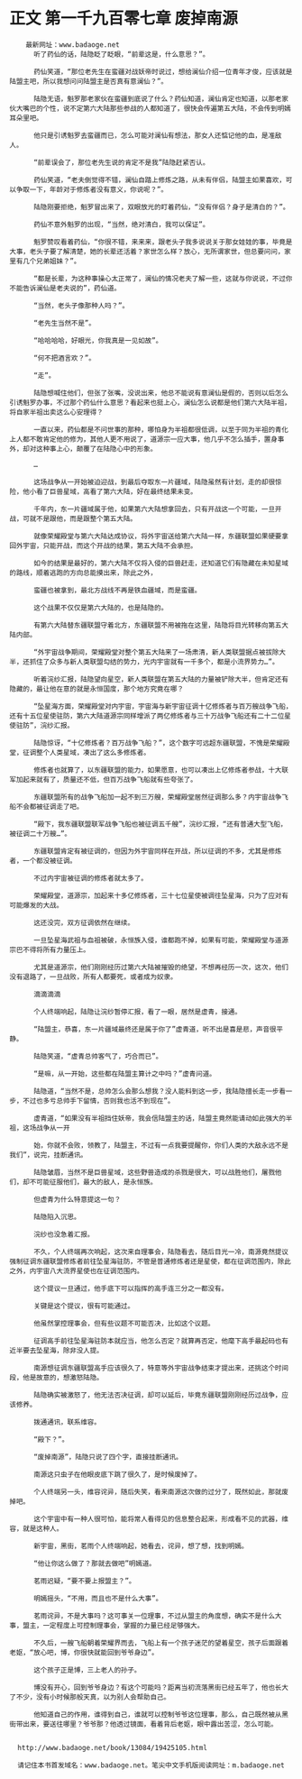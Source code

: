 # 正文 第一千九百零七章 废掉南源
        最新网址：www.badaoge.net
          听了药仙的话，陆隐眨了眨眼，“前辈这是，什么意思？”。
      
          药仙笑道，“那位老先生在蛮疆对战妖帝时说过，想给澜仙介绍一位青年才俊，应该就是陆盟主吧，所以我想问问陆盟主是否真有意澜仙？”。
      
          陆隐无语，魁罗那老家伙在蛮疆到底说了什么？药仙知道，澜仙肯定也知道，以那老家伙大嘴巴的个性，说不定第六大陆那些参战的人都知道了，很快会传遍第五大陆，不会传到明嫣耳朵里吧。
      
          他只是引诱魁罗去蛮疆而已，怎么可能对澜仙有想法，那女人还惦记他的血，是准敌人。
      
          “前辈误会了，那位老先生说的肯定不是我”陆隐赶紧否认。
      
          药仙笑道，“老夫倒觉得不错，澜仙自踏上修炼之路，从未有伴侣，陆盟主如果喜欢，可以争取一下，年龄对于修炼者没有意义，你说呢？”。
      
          陆隐刚要拒绝，魁罗冒出来了，双眼放光的盯着药仙，“没有伴侣？身子是清白的？”。
      
          药仙不意外魁罗的出现，“当然，绝对清白，我可以保证”。
      
          魁罗赞叹看着药仙，“你很不错，来来来，跟老头子我多说说关于那女娃娃的事，毕竟是大事，老头子要了解清楚，她的长辈还活着？家世怎么样？放心，无所谓家世，但总要问问，家里有几个兄弟姐妹？”。
      
          “都是长辈，为这种事操心太正常了，澜仙的情况老夫了解一些，这就与你说说，不过你不能告诉澜仙是老夫说的”，药仙道。
      
          “当然，老头子像那种人吗？”。
      
          “老先生当然不是”。
      
          “哈哈哈哈，好眼光，你我真是一见如故”。
      
          “何不把酒言欢？”。
      
          “走”。
      
          陆隐想喊住他们，但张了张嘴，没说出来，他总不能说有意澜仙是假的，否则以后怎么引诱魁罗办事，不过那个药仙什么意思？看起来也挺上心，澜仙怎么说都是他们第六大陆半祖，将自家半祖出卖这么心安理得？
      
          一直以来，药仙都是不问世事的那种，哪怕身为半祖都很低调，以至于同为半祖的青化上人都不敢肯定他的修为，其他人更不用说了，道源宗一应大事，他几乎不怎么插手，置身事外，却对这种事上心，颠覆了在陆隐心中的形象。
      
          …
      
          这场战争从一开始被迫迎战，到最后夺取东一片疆域，陆隐虽然有计划，走的却很惊险，他小看了巨兽星域，高看了第六大陆，好在最终结果未变。
      
          千年内，东一片疆域属于他，如果第六大陆想拿回去，只有开战这一个可能，一旦开战，可就不是跟他，而是跟整个第五大陆。
      
          就像荣耀殿堂与第六大陆达成协议，将外宇宙送给第六大陆一样，东疆联盟如果硬要拿回外宇宙，只能开战，而这个开战的结果，第五大陆不会承担。
      
          如今的结果是最好的，第六大陆不仅将入侵的巨兽赶走，还知道它们有隐藏在未知星域的路线，顺着逃跑的方向总能摸出来，除此之外，
      
          蛮疆也被拿到，最北方战线不再是铁血疆域，而是蛮疆。
      
          这个战果不仅仅是第六大陆的，也是陆隐的。
      
          有第六大陆替东疆联盟守着北方，东疆联盟不用被拖在这里，陆隐将目光转移向第五大陆内部。
      
          “外宇宙战争期间，荣耀殿堂对整个第五大陆来了一场肃清，新人类联盟据点被拔除大半，还抓住了众多与新人类联盟勾结的势力，光内宇宙就有一千多个，都是小流界势力…”。
      
          听着浣纱汇报，陆隐望向星空，新人类联盟在第五大陆的力量被铲除大半，但肯定还有隐藏的，最让他在意的就是永恒国度，那个地方究竟在哪？
      
          “坠星海方面，荣耀殿堂对内宇宙，宇宙海与新宇宙征调十亿修炼者与百万艘战争飞船，还有十五位星使驻防，第六大陆道源宗同样增派了两亿修炼者与三十万战争飞船还有二十二位星使驻防”，浣纱汇报。
      
          陆隐惊讶，“十亿修炼者？百万战争飞船？”，这个数字可远超东疆联盟，不愧是荣耀殿堂，征调整个人类星域，凑出了这么多修炼者。
      
          修炼者也就算了，以东疆联盟的能力，如果愿意，也可以凑出上亿修炼者参战，十大联军加起来就有了，质量还不低，但百万战争飞船就有些夸张了。
      
          东疆联盟所有的战争飞船加一起不到三万艘，荣耀殿堂居然征调那么多？内宇宙战争飞船不会都被征调走了吧。
      
          “殿下，我东疆联盟联军战争飞船也被征调五千艘”，浣纱汇报，“还有普通大型飞船，被征调二十万艘…”。
      
          东疆联盟肯定有被征调的，但因为外宇宙同样在开战，所以征调的不多，尤其是修炼者，一个都没被征调。
      
          不过内宇宙被征调的修炼者就太多了。
      
          荣耀殿堂，道源宗，加起来十多亿修炼者，三十七位星使被调往坠星海，只为了应对有可能爆发的大战。
      
          这还没完，双方征调依然在继续。
      
          一旦坠星海武祖与血祖被破，永恒族入侵，谁都跑不掉，如果有可能，荣耀殿堂与道源宗巴不得将所有力量压上。
      
          尤其是道源宗，他们刚刚经历过第六大陆被摧毁的绝望，不想再经历一次，这次，他们没有退路了，一旦战败，所有人都要死，或者成为奴隶。
      
          滴滴滴滴
      
          个人终端响起，陆隐让浣纱暂停汇报，看了一眼，居然是虚青，接通。
      
          “陆盟主，恭喜，东一片疆域最终还是属于你了”虚青道，听不出是喜是悲，声音很平静。
      
          陆隐笑道，“虚青总帅客气了，巧合而已”。
      
          “是嘛，从一开始，这些都在陆盟主算计之中吗？”虚青问道。
      
          陆隐道，“当然不是，总帅怎么会那么想我？没人能料到这一步，我陆隐擅长走一步看一步，不过也多亏总帅手下留情，否则我也活不到现在”。
      
          虚青道，“如果没有半祖挡住妖帝，我会信陆盟主的话，陆盟主竟然能请动如此强大的半祖，这场战争从一开
      
          始，你就不会败，领教了，陆盟主，不过有一点我要提醒你，你们人类的大敌永远不是我们”，说完，挂断通讯。
      
          陆隐皱眉，当然不是巨兽星域，这些野兽造成的杀戮是很大，可以战胜他们，屠戮他们，却不可能征服他们，最大的敌人，是永恒族。
      
          但虚青为什么特意提这一句？
      
          陆隐陷入沉思。
      
          浣纱也没急着汇报。
      
          不久，个人终端再次响起，这次来自理事会，陆隐看去，随后目光一冷，南源竟然提议强制征调东疆联盟修炼者前往坠星海驻防，不管是普通修炼者还是星使，都在征调范围内，除此之外，内宇宙八大流界星使也在征调范围内。
      
          这个提议一旦通过，他手底下可以指挥的高手连三分之一都没有。
      
          关键是这个提议，很有可能通过。
      
          他虽然掌控理事会，但有些议题不可能否决，比如这个议题。
      
          征调高手前往坠星海驻防本就应当，他怎么否定？就算再否定，他麾下高手最起码也有近半要去坠星海，除非没人提。
      
          南源想征调东疆联盟高手应该很久了，特意等外宇宙战争结束才提出来，还挑这个时间段，他是故意的，想激怒陆隐。
      
          陆隐确实被激怒了，他无法否决征调，却可以延后，毕竟东疆联盟刚刚经历过战争，应该修养。
      
          拨通通讯，联系维容。
      
          “殿下？”。
      
          “废掉南源”，陆隐只说了四个字，直接挂断通讯。
      
          南源这只虫子在他眼皮底下跳了很久了，是时候废掉了。
      
          个人终端另一头，维容诧异，随后失笑，看来南源这次做的过分了，既然如此，那就废掉吧。
      
          这个宇宙中有一种人很可怕，能将常人看得见的信息整合起来，形成看不见的武器，维容，就是这种人。
      
          新宇宙，黑街，茗雨个人终端响起，她看去，诧异，想了想，找到明嫣。
      
          “他让你这么做了？那就去做吧”明嫣道。
      
          茗雨迟疑，“要不要上报盟主？”。
      
          明嫣摇头，“不用，而且也不是什么大事”。
      
          茗雨诧异，不是大事吗？这可事关一位理事，不过从盟主的角度想，确实不是什么大事，盟主，一定程度上可控制理事会，掌握的力量已经足够强大。
      
          不久后，一艘飞船朝着荣耀界而去，飞船上有一个孩子迷茫的望着星空，孩子后面跟着老妪，“放心吧，博，你很快就能回到爷爷身边”。
      
          这个孩子正是博，三上老人的孙子。
      
          博没有开心，回到爷爷身边？有这个可能吗？距离当初流落黑街已经五年了，他也长大了不少，没有小时候那般天真，以为别人会帮助自己。
      
          他知道自己的作用，谁得到自己，谁就可以控制爷爷这位理事，那么，自己既然被从黑街带出来，要送往哪里？爷爷那？他透过镜面，看着背后老妪，眼中露出苦涩，怎么可能。
      
      
      http://www.badaoge.net/book/13084/19425105.html
      
      请记住本书首发域名：www.badaoge.net。笔尖中文手机版阅读网址：m.badaoge.net